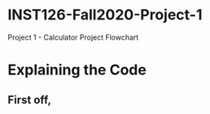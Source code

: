 # INST126-Fall2020-Project-1
Project 1 - Calculator Project Flowchart
# Explaining the Code
## First off,
